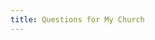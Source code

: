 ```yaml
---
title: Questions for My Church
---
```


<TitlePage
  title="Questions for My Church"
  subtitle="QUESTIONS FROM BEING RAISED IN A CONSERVATIVE EVANGELICAL CHURCH"
  author="Jeremy E. Hamilton"
  dates="July 2021"
/>